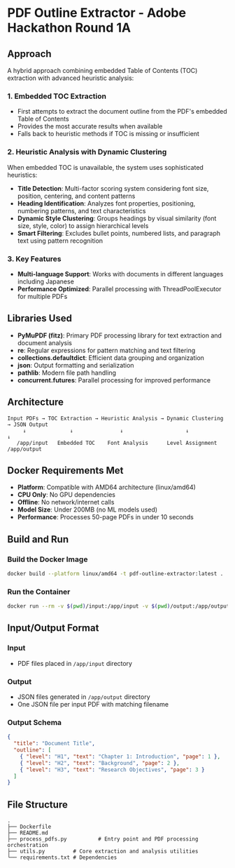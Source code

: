 # PDF Outline Extractor - Adobe Hackathon Round 1A

## Approach

A hybrid approach combining embedded Table of Contents (TOC) extraction with advanced heuristic analysis:

### 1. **Embedded TOC Extraction**
- First attempts to extract the document outline from the PDF's embedded Table of Contents
- Provides the most accurate results when available
- Falls back to heuristic methods if TOC is missing or insufficient

### 2. **Heuristic Analysis with Dynamic Clustering**
When embedded TOC is unavailable, the system uses sophisticated heuristics:

- **Title Detection**: Multi-factor scoring system considering font size, position, centering, and content patterns
- **Heading Identification**: Analyzes font properties, positioning, numbering patterns, and text characteristics
- **Dynamic Style Clustering**: Groups headings by visual similarity (font size, style, color) to assign hierarchical levels
- **Smart Filtering**: Excludes bullet points, numbered lists, and paragraph text using pattern recognition

### 3. **Key Features**
- **Multi-language Support**: Works with documents in different languages including Japanese
- **Performance Optimized**: Parallel processing with ThreadPoolExecutor for multiple PDFs

## Libraries Used

- **PyMuPDF (fitz)**: Primary PDF processing library for text extraction and document analysis
- **re**: Regular expressions for pattern matching and text filtering
- **collections.defaultdict**: Efficient data grouping and organization
- **json**: Output formatting and serialization
- **pathlib**: Modern file path handling
- **concurrent.futures**: Parallel processing for improved performance

## Architecture

```
Input PDFs → TOC Extraction → Heuristic Analysis → Dynamic Clustering → JSON Output
     ↓              ↓               ↓                    ↓              ↓
   /app/input   Embedded TOC    Font Analysis      Level Assignment  /app/output
```

## Docker Requirements Met

- **Platform**: Compatible with AMD64 architecture (linux/amd64)
- **CPU Only**: No GPU dependencies
- **Offline**: No network/internet calls
- **Model Size**: Under 200MB (no ML models used)
- **Performance**: Processes 50-page PDFs in under 10 seconds

## Build and Run

### Build the Docker Image
```bash
docker build --platform linux/amd64 -t pdf-outline-extractor:latest .
```

### Run the Container
```bash
docker run --rm -v $(pwd)/input:/app/input -v $(pwd)/output:/app/output --network none pdf-outline-extractor:latest
```

## Input/Output Format

### Input
- PDF files placed in `/app/input` directory

### Output
- JSON files generated in `/app/output` directory
- One JSON file per input PDF with matching filename

### Output Schema
```json
{
  "title": "Document Title",
  "outline": [
    { "level": "H1", "text": "Chapter 1: Introduction", "page": 1 },
    { "level": "H2", "text": "Background", "page": 2 },
    { "level": "H3", "text": "Research Objectives", "page": 3 }
  ]
}
```


## File Structure

```
.
├── Dockerfile
├── README.md
├── process_pdfs.py          # Entry point and PDF processing orchestration
├── utils.py         # Core extraction and analysis utilities
└── requirements.txt # Dependencies
```

